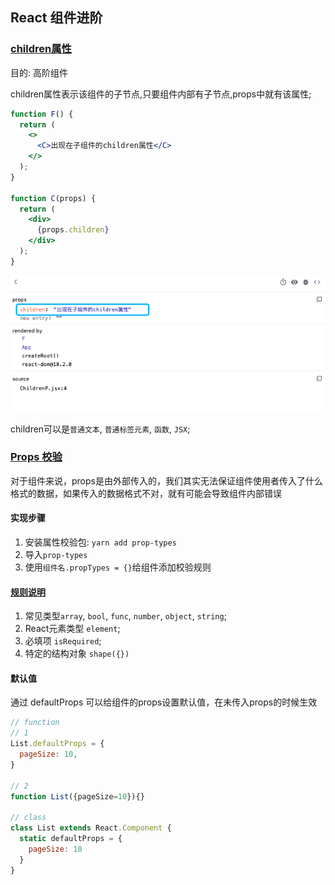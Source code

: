 ## React 组件进阶

### [children属性](./src/ChildrenP.jsx)
目的: 高阶组件 

children属性表示该组件的子节点,只要组件内部有子节点,props中就有该属性;
```jsx
function F() {
  return (
    <>
      <C>出现在子组件的children属性</C>
    </>
  );
}

function C(props) {
  return (
    <div>
      {props.children}
    </div>
  );
}
```
![react-children-props](image/react-children-props.png)

children可以是`普通文本`, `普通标签元素`, `函数`, `JSX`;

### [Props 校验](./src/PropsCheck.jsx)
对于组件来说，props是由外部传入的，我们其实无法保证组件使用者传入了什么格式的数据，如果传入的数据格式不对，就有可能会导致组件内部错误 

#### 实现步骤
1. 安装属性校验包: `yarn add prop-types`
2. 导入`prop-types`
3. 使用`组件名.propTypes = {}`给组件添加校验规则

#### [规则说明](https://reactjs.org/docs/typechecking-with-proptypes.html)
1. 常见类型`array`, `bool`, `func`, `number`, `object`, `string`;
2. React元素类型 `element`;
3. 必填项 `isRequired`;
4. 特定的结构对象 `shape({})`

#### 默认值
通过 defaultProps 可以给组件的props设置默认值，在未传入props的时候生效
```jsx
// function
// 1
List.defaultProps = {
  pageSize: 10,
}

// 2
function List({pageSize=10}){}

// class
class List extends React.Component {
  static defaultProps = {
    pageSize: 10
  }
}
```
